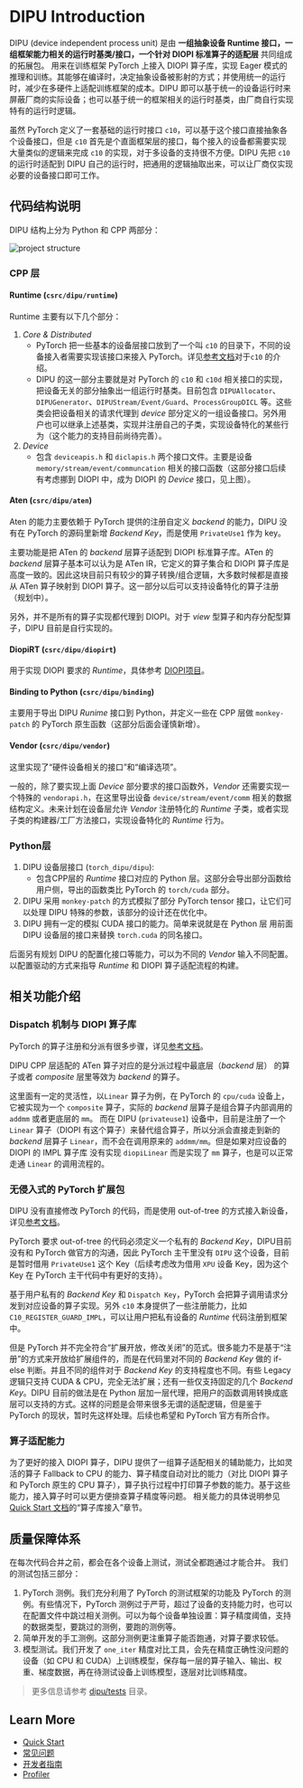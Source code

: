 # DIPU Introduction

DIPU (device independent process unit) 是由 **一组抽象设备 Runtime 接口，一组框架能力相关的运行时基类/接口，一个针对 DIOPI 标准算子的适配层** 共同组成的拓展包。 用来在训练框架 PyTorch 上接入 DIOPI 算子库，实现 Eager 模式的推理和训练。其能够在编译时，决定抽象设备被影射的方式；并使用统一的运行时，减少在多硬件上适配训练框架的成本。DIPU 即可以基于统一的设备运行时来屏蔽厂商的实际设备；也可以基于统一的框架相关的运行时基类，由厂商自行实现特有的运行时逻辑。

虽然 PyTorch 定义了一套基础的运行时接口 `c10`，可以基于这个接口直接抽象各个设备接口，但是 `c10` 首先是个直面框架层的接口，每个接入的设备都需要实现大量类似的逻辑来完成 `c10` 的实现，对于多设备的支持很不方便。DIPU 先把 `c10` 的运行时适配到 DIPU 自己的运行时，把通用的逻辑抽取出来，可以让厂商仅实现必要的设备接口即可工作。

## 代码结构说明

DIPU 结构上分为 Python 和 CPP 两部分：

![project structure](https://deeplink.readthedocs.io/zh_CN/latest/_images/structure1.png)

### CPP 层

#### Runtime (`csrc/dipu/runtime`)

Runtime 主要有以下几个部分：

1. *Core & Distributed*
   - PyTorch 把一些基本的设备层接口放到了一个叫 `c10` 的目录下，不同的设备接入者需要实现该接口来接入 PyTorch。详见[参考文档](http://blog.ezyang.com/2019/05/pytorch-internals/)对于`c10` 的介绍。
   - DIPU 的这一部分主要就是对 PyTorch 的 `c10` 和 `c10d` 相关接口的实现，把设备无关的部分抽象出一组运行时基类。目前包含 `DIPUAllocator`、`DIPUGenerator`、`DIPUStream/Event/Guard`、`ProcessGroupDICL` 等。这些类会把设备相关的请求代理到 *device* 部分定义的一组设备接口。另外用户也可以继承上述基类，实现并注册自己的子类，实现设备特化的某些行为（这个能力的支持目前尚待完善）。
2. *Device*
   - 包含 `deviceapis.h` 和 `diclapis.h` 两个接口文件。主要是设备 `memory/stream/event/communcation` 相关的接口函数（这部分接口后续有考虑挪到 DIOPI 中，成为 DIOPI 的 *Device* 接口，见上图）。

#### Aten (`csrc/dipu/aten`)

Aten 的能力主要依赖于 PyTorch 提供的注册自定义 *backend* 的能力，DIPU 没有在 PyTorch 的源码里新增 *Backend Key*，而是使用 `PrivateUse1` 作为 key。

主要功能是把 ATen 的 *backend* 层算子适配到 DIOPI 标准算子库。ATen 的 *backend* 层算子基本可以认为是 ATen IR，它定义的算子集合和 DIOPI 算子库是高度一致的。因此这块目前只有较少的算子转换/组合逻辑，大多数时候都是直接从 ATen 算子映射到 DIOPI 算子。这一部分以后可以支持设备特化的算子注册（规划中）。

另外，并不是所有的算子实现都代理到 DIOPI。对于 *view* 型算子和内存分配型算子，DIPU 目前是自行实现的。

#### DiopiRT (`csrc/dipu/diopirt`)

用于实现 DIOPI 要求的 *Runtime*，具体参考 [DIOPI项目](https://github.com/DeepLink-org/DIOPI)。

#### Binding to Python (`csrc/dipu/binding`)

主要用于导出 DIPU *Runime* 接口到 Python，并定义一些在 CPP 层做 `monkey-patch` 的 PyTorch 原生函数（这部分后面会谨慎新增）。

#### Vendor (`csrc/dipu/vendor`)

这里实现了“硬件设备相关的接口”和“编译选项”。

一般的，除了要实现上面 *Device* 部分要求的接口函数外，*Vendor* 还需要实现一个特殊的 `vendorapi.h`，在这里导出设备 `device/stream/event/comm` 相关的数据结构定义。未来计划在设备层允许 *Vendor* 注册特化的 *Runtime* 子类，或者实现子类的构建器/工厂方法接口，实现设备特化的 *Runtime* 行为。

### Python层

1. DIPU 设备层接口 (`torch_dipu/dipu`):
   - 包含CPP层的 *Runtime* 接口对应的 Python 层。这部分会导出部分函数给用户侧，导出的函数类比 PyTorch 的 `torch/cuda` 部分。
2. DIPU 采用 `monkey-patch` 的方式模拟了部分 PyTorch tensor 接口，让它们可以处理 DIPU 特殊的参数，该部分的设计还在优化中。
3. DIPU 拥有一定的模拟 CUDA 接口的能力。简单来说就是在 Python 层 用前面 DIPU 设备层的接口来替换 `torch.cuda` 的同名接口。

后面另有规划 DIPU 的配置化接口等能力，可以为不同的 *Vendor* 输入不同配置。以配置驱动的方式来指导 *Runtime* 和 DIOPI 算子适配流程的构建。

## 相关功能介绍

### Dispatch 机制与 DIOPI 算子库

PyTorch 的算子注册和分派有很多步骤，详见[参考文档](https://github.com/pytorch/pytorch/wiki/PyTorch-dispatcher-walkthrough)。

DIPU CPP 层适配的 ATen 算子对应的是分派过程中最底层（*backend* 层） 的算子或者 *composite* 层里等效为 *backend* 的算子。

这里面有一定的灵活性，以`Linear` 算子为例，在 PyTorch 的 `cpu/cuda` 设备上，它被实现为一个 `composite` 算子，实际的 *backend* 层算子是组合算子内部调用的 `addmm` 或者更底层的 `mm`。 而在 DIPU (`privateuse1`) 设备中，目前是注册了一个 `Linear` 算子（DIOPI 有这个算子）来替代组合算子，所以分派会直接走到新的 *backend* 层算子 `Linear`，而不会在调用原来的 `addmm/mm`。但是如果对应设备的 DIOPI 的 IMPL 算子库 没有实现 `diopiLinear` 而是实现了 `mm` 算子，也是可以正常走通 `Linear` 的调用流程的。

### 无侵入式的 PyTorch 扩展包

DIPU 没有直接修改 PyTorch 的代码，而是使用 out-of-tree 的方式接入新设备，详见[参考文档](https://pytorch.org/tutorials/advanced/extend_dispatcher.html)。

PyTorch 要求 out-of-tree 的代码必须定义一个私有的 *Backend Key*，DIPU目前没有和 PyTorch 做官方的沟通，因此 PyTorch 主干里没有 `DIPU` 这个设备，目前是暂时借用 `PrivateUse1` 这个 Key（后续考虑改为借用 `XPU` 设备 Key，因为这个 Key 在 PyTorch 主干代码中有更好的支持）。

基于用户私有的 *Backend Key* 和 `Dispatch Key`，PyTorch 会把算子调用请求分发到对应设备的算子实现。另外 `c10` 本身提供了一些注册能力，比如 `C10_REGISTER_GUARD_IMPL`，可以让用户把私有设备的 *Runtime* 代码注册到框架中。

但是 PyTorch 并不完全符合“扩展开放，修改关闭”的范式。很多能力不是基于“注册”的方式来开放给扩展组件的，而是在代码里对不同的 *Backend Key* 做的 if-else 判断。并且不同的组件对于 *Backend Key* 的支持程度也不同。有些 Legacy 逻辑只支持 CUDA & CPU，完全无法扩展；还有一些仅支持固定的几个 *Backend Key*。DIPU 目前的做法是在 Python 层加一层代理，把用户的函数调用转换成底层可以支持的方式。这样的问题是会带来很多无谓的适配逻辑，但是鉴于 PyTorch 的现状，暂时先这样处理。后续也希望和 PyTorch 官方有所合作。

### 算子适配能力

为了更好的接入 DIOPI 算子，DIPU 提供了一组算子适配相关的辅助能力，比如灵活的算子 Fallback to CPU 的能力、算子精度自动对比的能力（对比 DIOPI 算子和 PyTorch 原生的 CPU 算子），算子执行过程中打印算子参数的能力。基于这些能力，接入算子时可以更方便排查算子精度等问题。 相关能力的具体说明参见 [Quick Start 文档](https://deeplink.readthedocs.io/zh-cn/latest/doc/DIPU/quick_start.html)的“算子库接入”章节。

## 质量保障体系

在每次代码合并之前，都会在各个设备上测试，测试全都跑通过才能合并。
我们的测试包括三部分：

1. PyTorch 测例。我们充分利用了 PyTorch 的测试框架的功能及 PyTorch 的测例。有些情况下，PyTorch 测例过于严苛，超过了设备的支持能力时，也可以在配置文件中跳过相关测例。可以为每个设备单独设置：算子精度阈值，支持的数据类型，要跳过的测例，要跑的测例等。
2. 简单开发的手工测例。这部分测例更注重算子能否跑通，对算子要求较低。
3. 模型测试。我们开发了 `one_iter` 精度对比工具，会先在精度正确性没问题的设备（如 CPU 和 CUDA）上训练模型，保存每一层的算子输入、输出、权重、梯度数据，再在待测试设备上训练模型，逐层对比训练精度。

> 更多信息请参考 [dipu/tests](https://github.com/DeepLink-org/DIPU/tree/main/dipu/tests) 目录。

## Learn More

- [Quick Start](https://deeplink.readthedocs.io/zh-cn/latest/doc/DIPU/quick_start.html)
- [常见问题](https://deeplink.readthedocs.io/zh-cn/latest/doc/DIPU/FAQ.html)
- [开发者指南](https://github.com/DeepLink-org/deeplink.framework/blob/main/dipu/Contributors.md)
- [Profiler](./profiler_intro.md)
